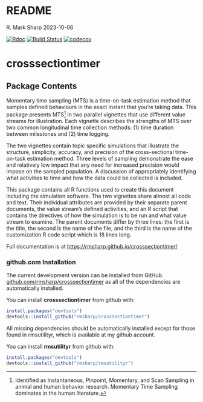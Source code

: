 README
================
R. Mark Sharp
2023-10-06

[![Rdoc](http://www.rdocumentation.org/badges/version/roxygen2)](http://www.rdocumentation.org/packages/roxygen2)
[![Build
Status](https://travis-ci.org/rmsharp/rmsutilityr.svg?branch=master)](https://travis-ci.org/rmsharp/crosssectiontimer)
[![codecov](https://codecov.io/gh/rmsharp/rmsutilityr/branch/master/graph/badge.svg)](https://codecov.io/gh/rmsharp/crosssectiontimer)

# crosssectiontimer

## Package Contents

Momentary time sampling (MTS) is a time-on-task estimation method that
samples defined behaviours in the exact instant that you’re taking data.
This package presents MTS[^1] in two parallel vignettes that use
different value streams for illustration. Each vignette describes the
strengths of MTS over two common longitudinal time collection methods:
(1) time duration between milestones and (2) time logging.

The two vignettes contain topic specific simulations that illustrate the
structure, simplicity, accuracy, and precision of the cross-sectional
time-on-task estimation method. Three levels of sampling demonstrate the
ease and relatively low impact that any need for increased precision
would impose on the sampled population. A discussion of appropriately
identifying what activities to time and how the data could be collected
is included.

This package contains all R functions used to create this document
including the simulation software. The two vignettes share almost all
code and text. Their individual attributes are provided by their
separate parent documents, the value stream’s defined activities, and an
R script that contains the directives of how the simulation is to be run
and what value stream to examine. The parent documents differ by three
lines: the first is the title, the second is the name of the file, and
the third is the name of the customization R code script which is 18
lines long.

Full documentation is at <https://rmsharp.github.io/crosssectiontimer/>

### github.com Installation

The current development version can be installed from GitHub.
[github.com/rmsharp/crosssectiontimer](https://github.com/rmsharp/crosssectiontimer)
as all of the dependencies are automatically installed.

You can install **crosssectiontimer** from github with:

``` r
install.packages("devtools")
devtools::install_github("rmsharp/crosssectiontimer")
```

All missing dependencies should be automatically installed except for
those found in rmsutilityr, which is available at my github account.

You can install **rmsutilityr** from github with:

``` r
install.packages("devtools")
devtools::install_github("rmsharp/rmsutilityr")
```

[^1]: Identified as Instantaneous, Pinpoint, Momentary, and Scan
    Sampling in animal and human behavior research. Momentary Time
    Sampling dominates in the human literature.
